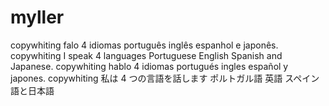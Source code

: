 # myller
copywhiting falo 4 idiomas português  inglês espanhol e japonês.  copywhiting I speak 4 languages ​​Portuguese English Spanish and Japanese.  copywhiting hablo 4 idiomas portugués ingles español y japones.  copywhiting 私は 4 つの言語を話します ポルトガル語 英語 スペイン語と日本語
